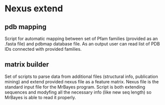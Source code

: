 # Nexus extend

## pdb mapping
Script for automatic mapping between set of Pfam families (provided as an .fasta file) and pdbmap database file.
As an output user can read list of PDB IDs connected with provided families.

## matrix builder
Set of scripts to parse data from additional files (structural info, publication mining) and extend provided nexus file as a feature matrix.
Nexus file is the standard input file for the MrBayes program.
Script is both extending sequences and modyfing all the necessary info (like new seq length) so MrBayes is able to read it properly.
